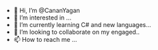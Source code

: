 - 👋 Hi, I’m @CananYagan
- 👀 I’m interested in  ...
- 🌱 I’m currently learning C# and new languages...
- 💞️ I’m looking to collaborate on my engaged..
- 📫 How to reach me ...

<!---
CananYagan/CananYagan is a ✨ special ✨ repository because its `README.md` (this file) appears on your GitHub profile.
You can click the Preview link to take a look at your changes.
--->
